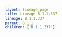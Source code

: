 ```yaml
---
layout: lineage_page
title: Lineage B.1.1.337
lineage: B.1.1.337
parent: B.1.1
children: ['B.1.1.337']
---
```

